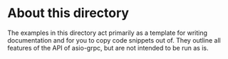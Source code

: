 # About this directory

The examples in this directory act primarily as a template for writing documentation and for you to copy code snippets out of. 
They outline all features of the API of asio-grpc, but are not intended to be run as is.
